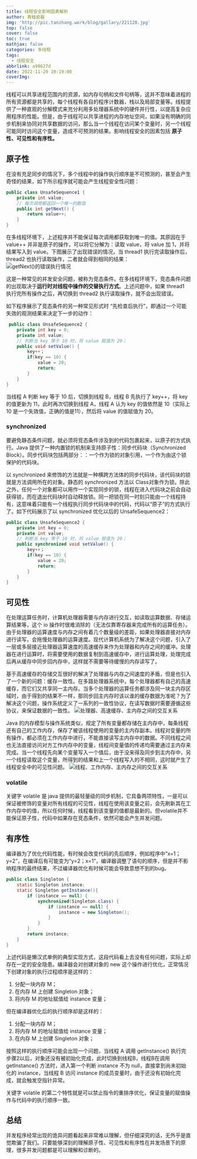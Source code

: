 ```yaml
---
title: 线程安全影响因素解析
author: 青蛙瓷器
img: 'http://pic.tanzhang.work/blog/gallary/221120.jpg'
top: false
cover: false
toc: true
mathjax: false
categories: 多线程
tags:
  - 线程安全
abbrlink: a98627d
date: 2022-11-20 10:19:00
coverImg:
---
```

线程可以共享进程范围内的资源，如内存句柄和文件句柄等，这并不意味着进程的所有资源都是共享的，每个线程有各自的程序计数器，栈以及局部变量等。线程提供了一种直观的分解模式来充分利用多处理器系统中的硬件并行性，以提高复杂应用程序的性能。但是，由于线程可以共享进程的内存地址空间，如果没有明确的同步机制来协同对共享数据的访问，那么当一个线程在访问某个变量时，另一个线程可能同时访问这个变量，造成不可预测的结果。影响线程安全的因素包括 **原子性、可见性和有序性。**

## 原子性

在没有充足同步的情况下，多个线程中的操作执行顺序是不可预测的，甚至会产生奇怪的结果，如下所示程序就可能会产生线程安全性问题：

```java
public class UnsafeSequence1 {
	private int value;
	// 每次调用都返回一个唯一的数值
	public int getNext() {
		return value++;
	}
}
```

在多线程环境下，上述程序并不能保证每次调用都获取到唯一的值。其原因在于 value++ 并非是原子的操作，可以将它分解为：读取 value，将 value 加 1，并将结果写入到 value。下图展示了出现错误的情况，当 thread1 执行完读取操作后，thread2 也执行读取操作，二者就会得到相同的结果：
![getNext()的错误执行情况](http://pic.tanzhang.work/blog/race_condition.png)

这是一种常见的并发安全问题，被称为竞态条件。在多线程环境下，竞态条件问题的出现取决于**运行时对线程中操作的交替执行方式**。上述问题中，如果 thread1 执行完所有操作之后，再切换到 thread2 执行读取操作，就不会出现错误。

如下程序展示了竞态条件的另一种常见形式时 “先检查后执行”，即通过一个可能失效的观测结果来决定下一步的动作：

```java
 public class UnsafeSequence2 {
	private int key = 0;
	private int value;
	// 判断当 key 等于 10 时，将 value 赋值为 20；
	public void setValue() {
		key++；
		if(key == 10) {
			value = 20;
			return;
		}
	}
}
```

当线程 A 判断 key 等于 10 后，切换到线程 B，线程 B 先执行了 key++，将 key 的值更新为 11，此时再次切换到线程 A，线程 A 认为 key 的值依然是 10（实际上 10 是一个失效值，正确的值是11），然后将 value 的值赋值为 20。

### synchronized

要避免静态条件问题，就必须将竞态条件涉及到的代码包裹起来，以原子的方式执行。Java 提供了一种内置锁的机制来支持原子性：同步代码块（Synchronized Block）。同步代码块包括两部分：：一个作为锁的对象引用，一个作为由这个锁保护的代码块。

以 synchronized 来修饰的方法就是一种横跨方法体的同步代码块，该代码块的锁就是方法调用所在的对象。静态的 synchronized 方法以 Class对象作为锁。除此之外，任何一个对象都可以用作一个实现同步的锁，线程在进入代码块之前会自动获得锁，而在退出代码块时自动释放锁。同一把锁在同一时刻只能由一个线程持有，这意味着只能有一个线程执行同步代码块中的代码，代码以“原子”的方式执行了。如下代码展示了以 synchronized 优化以后的 UnsafeSequence2：

```java
public class UnsafeSequence2 {
	private int key = 0;
	private int value;
	// 判断当 key 等于 10 时，将 value 赋值为 20；
	public synchronized void setValue() {
		key++；
		if(key == 10) {
			value = 20;
			return;
		}
	}
}
```

## 可见性

在处理运算任务时，计算机处理器需要与内存进行交互，如读取运算数据、存储运算结果等，这个 io 操作时很难消除的（无法仅靠寄存器来完成所有的运算任务）。由于处理器的运算速度与内存之间有着几个数量级的差距，如果处理器直接对内存进行读写，会拖慢处理器的运算速度。现代计算机系统为了解决这个问题，引入了一层或多层接近处理器运算速度的高速缓存来作为处理器和内存之间的缓冲。处理器在进行运算时，将需要使用的数据复制到高速缓存中，进行运算处理，处理完成后再从缓存中同步回内存中，这样就不需要等待缓慢的内存读写了。

基于高速缓存的存储交互很好的解决了处理器与内存之间速度的矛盾，但是也引入了一个新的问题：缓存一致性。在多路处理器系统中，每个处理器都有自己的高速缓存，而它们又共享同一主内存。当多个处理器的运算任务都涉及同一块主内存区域时，由于得到的结果不一样，那同步回主内存时该以谁的缓存数据为准呢？为了解决这个问题，操作系统定义了一系列的一致性协议，在读写数据时需要遵循这些协议，来保证数据的一致性。
![处理器、高速缓存、主内存之间的交互关系](http://pic.tanzhang.work/blog/ram_model.png)

Java 的内存模型与操作系统类似，规定了所有变量都存储在主内存中，每条线程还有自己的工作内存，保存了被该线程使用的变量的主内存副本。线程对变量的所有操作，都必须在工作内存中进行，不能直接读写主内存中的数据。不同线程之间也无法直接访问对方工作内存中的变量，线程间变量值的传递均需要通过主内存来完成。当一个线程先向某个变量写入一个值后，由于没来得及同步到主内存中，另一个线程读取这个变量，所得到的结果和上一个线程写入的不相同，这时就产生了线程安全中的可见性问题。
![线程、工作内存、主内存之间的交互关系](http://pic.tanzhang.work/blog/java_ram_model.png)

### volatile

关键字 volatile 是 java 提供的最轻量级的同步机制，它具备两项特性，一是可以保证被修饰的变量对所有线程的可见性，线程在使用该变量之前，会先刷新其在工作内存中的值，所以任何时候，线程看到该变量的值都是最新的。但volatile并不能保证原子性，代码中如果存在竞态条件，依然可能会产生并发问题。

## 有序性

编译器为了优化代码性能，有时候会改变代码的先后顺序，例如程序中“x=1；y=2”，在编译后有可能变为“y=2；x=1”，编译器调整了语句的顺序，但是并不影响程序的最终结果，不过编译器优化有时候可能会导致意想不到的bug。

```java
public class Singleton {
	static Singleton instance;
	static Singleton getInstance(){
		if (instance == null) {
			synchronized(Singleton.class) {
				if (instance == null) {
					instance = new Singleton();
				}
			}
		}
		return instance;
	}
}
```

上述代码是懒汉式单例的典型实现方式，这段代码看上去没有任何问题，实际上却存在一定的安全隐患。编译器会对创建对象的 new 这个操作进行优化，正常情况下创建对象的执行过程顺序是这样的：

1. 分配一块内存 M；
2. 在内存 M 上创建 Singleton 对象；
3. 将内存 M 的地址赋值给 instance 变量；

但在编译器优化后的执行顺序却是这样的：

1. 分配一块内存 M；
2. 将内存 M 的地址赋值给 instance 变量；
3. 在内存 M 上创建 Singleton 对象；

按照这样的执行顺序可能会出现一个问题，当线程 A 调用 getInstance() 执行完步骤2以后，对象还没有被初始化完成，此时切换到线程B，线程B在调用 getInstance() 方法时，进入第一个判断 instance 不为 null，直接拿到尚未初始化的 instance，当线程 B 访问 instance 的成员变量时，由于还没有初始化完成，就会触发空指针异常。

关键字 volatile 的第二个特性就是可以禁止指令的重排序优化，保证变量的赋值操作与代码中的执行顺序一致。

## 总结

并发程序经常出现的诡异问题看起来非常难以理解，但仔细深究的话，无外乎是直觉欺骗了我们。只要能够深刻的理解原子性、可见性和有序性在并发场景下的原理，很多并发问题都是可以理解和诊断的。
